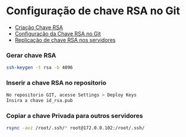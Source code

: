 # Configuração de chave RSA no Git

- [Criação Chave RSA](#Gerar-chave-RSA)
- [Configuração da Chave RSA no Git](#Inserir-a-chave-RSA-no-repositorio)
- [Replicação de chave RSA nos servidores](#Copiar-a-chave-Privada-para-outros-servidores)



### Gerar chave RSA

```bash
ssh-keygen -t rsa -b 4096
```

### Inserir a chave RSA no repositorio

```bash
No repositorio GIT, acesse Settings > Deploy Keys
Insira a chave id_rsa.pub
```

### Copiar a chave Privada para outros servidores

```bash
rsync -avz /root/.ssh/* root@172.0.0.102:/root/.ssh/
```
